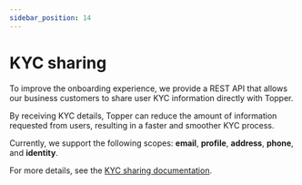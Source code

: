 ```yaml
---
sidebar_position: 14
---
```


# KYC sharing

To improve the onboarding experience, we provide a REST API that allows our business customers to share user KYC information directly with Topper.

By receiving KYC details, Topper can reduce the amount of information requested from users, resulting in a faster and smoother KYC process.

Currently, we support the following scopes: **email**, **profile**, **address**, **phone**, and **identity**.

For more details, see the [KYC sharing documentation](https://developer.uphold.com/rest-apis/core-api/kyc/introduction).
